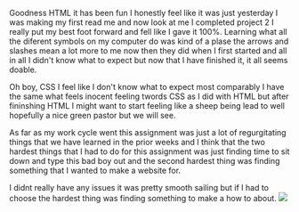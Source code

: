 Goodness HTML it has been fun I honestly feel like it was just yesterday I was making my first read me and now look at me I completed project 2 I really put my best foot forward and fell like I gave it 100%. Learning what all the diferent symbols on my computer do was kind of a plase the arrows and slashes mean a lot more to me now then they did when I first started and all in all I didn't know what to expect but now that I have finished it, it all seems doable.

Oh boy, CSS I feel like I don't know what to expect most comparably I have the same what feels inocent feeling twords CSS as I did with HTML but after fininshing HTML I might want to start feeling like a sheep being lead to well hopefully a nice green pastor but we will see.

As far as my work cycle went this assignment was just a lot of regurgitating things that we have learned in the prior weeks and I think that the two hardest things that I had to do for this assignment was just finding time to sit down and type this bad boy out and the second hardest thing was finding something that I wanted to make a website for.

I didnt really have any issues it was pretty smooth sailing but if I had to choose the hardest thing was finding something to make a how to about.
<img src=".\images\screen.png"/>